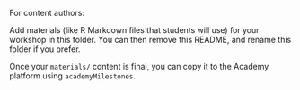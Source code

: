 For content authors: 

Add materials (like R Markdown files that students will use) for your workshop in this folder. You can then remove this README, and rename this folder if you prefer. 

Once your `materials/` content is final, you can copy it to the Academy platform using `academyMilestones`.